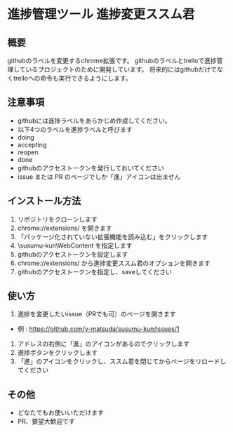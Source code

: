 # 進捗管理ツール 進捗変更ススム君

## 概要
githubのラベルを変更するchrome拡張です。
githubのラベルとtrelloで進捗管理しているプロジェクトのために開発しています。
将来的にはgithubだけでなくtrelloへの命令も実行できるようにします。

## 注意事項
* githubには進捗ラベルをあらかじめ作成してください。
 * 以下4つのラベルを進捗ラベルと呼びます
  * doing
  * accepting
  * reopen
  * done
* githubのアクセストークンを発行しておいてください
* issue または PR のページでしか「進」アイコンは出ません

## インストール方法
1. リポジトリをクローンします
1. chrome://extensions/ を開きます
1. 「パッケージ化されていない拡張機能を読み込む」をクリックします
1. \susumu-kun\WebContent を指定します
1. githubのアクセストークンを設定します
 1. chrome://extensions/ から進捗変更ススム君のオプションを開きます
 1. githubのアクセストークンを指定し、saveしてください
 
## 使い方
1. 進捗を変更したいissue（PRでも可）のページを開きます
 * 例 : https://github.com/y-matsuda/susumu-kun/issues/1
1. アドレスの右側に「進」のアイコンがあるのでクリックします
1. 進捗ボタンをクリックします
1. 「進」のアイコンをクリックし、ススム君を閉じてからページをリロードしてください

## その他
* どなたでもお使いいただけます
* PR、要望大歓迎です
